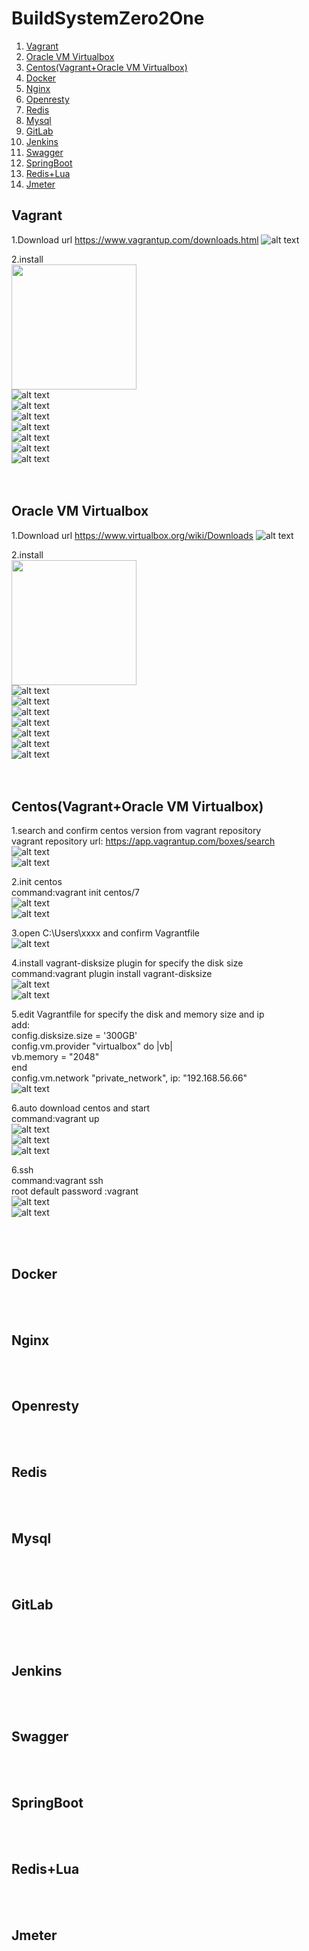 # BuildSystemZero2One
1. [Vagrant](#vagrant)
2. [Oracle VM Virtualbox](#virtualbox)
3. [Centos(Vagrant+Oracle VM Virtualbox)](#centos)
4. [Docker](#docker)
5. [Nginx](#nginx)
6. [Openresty](#openresty)
7. [Redis](#redis)
8. [Mysql](#mysql)
9. [GitLab](#gitLab)
10. [Jenkins](#jenkins)
11. [Swagger](#swagger)
12. [SpringBoot](#springBoot)
13. [Redis+Lua](#redisLua)
14. [Jmeter](#jmeter)

<a id="vagrant"></a>
## Vagrant
1.Download url
https://www.vagrantup.com/downloads.html
![alt text](images/Vagrant/Vagrant1.PNG)

2.install</br>
<img src="images/Vagrant/Vagrant2.png" width="200"></br>
![alt text](images/Vagrant/Vagrant3.PNG)</br>
![alt text](images/Vagrant/Vagrant4.png)</br>
![alt text](images/Vagrant/Vagrant5.png)</br>
![alt text](images/Vagrant/Vagrant6.png)</br>
![alt text](images/Vagrant/Vagrant7.png)</br>
![alt text](images/Vagrant/Vagrant8.png)</br>
![alt text](images/Vagrant/Vagrant9.png)</br>
</br>
</br>
<a id="virtualbox"></a>
## Oracle VM Virtualbox
1.Download url
https://www.virtualbox.org/wiki/Downloads
![alt text](/images/Virtualbox/Virtualbox1.PNG?raw=true)

2.install</br>
<img src="images/Virtualbox/Virtualbox2.png" width="200"></br>
![alt text](images/Virtualbox/Virtualbox3.png)</br>
![alt text](images/Virtualbox/Virtualbox4.png)</br>
![alt text](images/Virtualbox/Virtualbox5.png)</br>
![alt text](images/Virtualbox/Virtualbox6.png)</br>
![alt text](images/Virtualbox/Virtualbox7.png)</br>
![alt text](images/Virtualbox/Virtualbox8.png)</br>
![alt text](images/Virtualbox/Virtualbox9.png)</br>
</br>
</br>

<a id="centos"></a>
## Centos(Vagrant+Oracle VM Virtualbox)
1.search and confirm centos version from vagrant repository</br>
vagrant repository url: https://app.vagrantup.com/boxes/search</br>
![alt text](images/Centos/centos1.png)</br>
![alt text](images/Centos/centos2.png)</br>

2.init centos </br>
command:vagrant init centos/7</br>
![alt text](images/Centos/centos3.png)</br>
![alt text](images/Centos/centos4.png)</br>

3.open C:\Users\xxxx and confirm Vagrantfile</br>
![alt text](images/Centos/centos5.png)</br>

4.install vagrant-disksize plugin for specify the disk size</br>
command:vagrant plugin install vagrant-disksize</br>
![alt text](images/Centos/centos6.png)</br>
![alt text](images/Centos/centos7.png)</br>

5.edit Vagrantfile for specify the disk and memory size and ip</br>
add:</br>
  config.disksize.size = '300GB' </br>
  config.vm.provider "virtualbox" do |vb| </br>
     vb.memory = "2048"                   </br>
  end </br>
  config.vm.network "private_network", ip: "192.168.56.66"</br>
![alt text](images/Centos/centos8.png)</br>

6.auto download centos and start </br>
command:vagrant up</br>
![alt text](images/Centos/centos9.png)</br>
![alt text](images/Centos/centos10.png)</br>
![alt text](images/Centos/centos11.png)</br>

6.ssh </br>
command:vagrant ssh</br>
root default password :vagrant</br>
![alt text](images/Centos/centos12.png)</br>
![alt text](images/Centos/centos13.png)</br>

</br>
</br>

<a id="docker"></a>
## Docker
</br>
</br>

<a id="nginx"></a>
## Nginx
</br>
</br>

<a id="openresty"></a>
## Openresty
</br>
</br>
<a id="redis"></a>

## Redis
</br>
</br>
<a id="mysql"></a>

## Mysql
</br>
</br>

<a id="gitLab"></a>
## GitLab
</br>
</br>

<a id="jenkins"></a>
## Jenkins
</br>
</br>

<a id="swagger"></a>
## Swagger
</br>
</br>
<a id="springBoot"></a>

## SpringBoot
</br>
</br>

<a id="redisLua"></a>
## Redis+Lua
</br>
</br>

<a id="jmeter"></a>
## Jmeter
</br>
</br>

